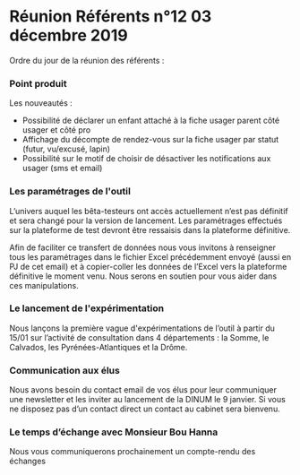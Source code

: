 # Réunion Référents n°12 03 décembre 2019

Ordre du jour de la réunion des référents :

### Point produit

Les nouveautés :

* Possibilité de déclarer un enfant attaché à la fiche usager parent côté usager et côté pro 
* Affichage du décompte de rendez-vous sur la fiche usager par statut \(futur, vu/excusé, lapin\)
* Possibilité sur le motif de choisir de désactiver les notifications aux usager \(sms et email\)

### Les paramétrages de l'outil

L’univers auquel les bêta-testeurs ont accès actuellement n’est pas définitif et sera changé pour la version de lancement. Les paramétrages effectués sur la plateforme de test devront être ressaisis dans la plateforme définitive.

Afin de faciliter ce transfert de données nous vous invitons à renseigner tous les paramétrages dans le fichier Excel précédemment envoyé \(aussi en PJ de cet email\) et à copier-coller les données de l’Excel vers la plateforme définitive le moment venu. Nous serons en soutien pour vous aider dans ces manipulations.

### Le lancement de l'expérimentation

Nous lançons la première vague d'expérimentations de l’outil à partir du 15/01 sur l’activité de consultation dans 4 départements : la Somme, le Calvados, les Pyrénées-Atlantiques et la Drôme.

### Communication aux élus

Nous avons besoin du contact email de vos élus pour leur communiquer une newsletter et les inviter au lancement de la DINUM le 9 janvier. Si vous ne disposez pas d’un contact direct un contact au cabinet sera bienvenu.

### Le temps d’échange avec Monsieur Bou Hanna

Nous vous communiquerons prochainement un compte-rendu des échanges

